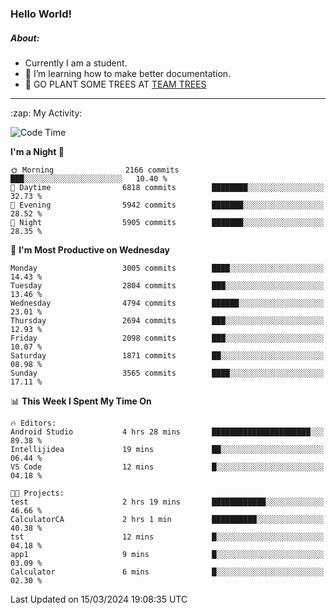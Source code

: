 ### Hello World!

##### About:
- Currently I am a student.
- 🌱 I’m learning how to make better documentation.
- 🌱 GO PLANT SOME TREES AT [TEAM TREES](https://teamtrees.org/)

---
  <summary>:zap: My Activity:</summary>
  
<!--START_SECTION:waka-->
![Code Time](http://img.shields.io/badge/Code%20Time-1%2C302%20hrs%2036%20mins-blue)

**I'm a Night 🦉** 

```text
🌞 Morning                2166 commits        ███░░░░░░░░░░░░░░░░░░░░░░   10.40 % 
🌆 Daytime                6818 commits        ████████░░░░░░░░░░░░░░░░░   32.73 % 
🌃 Evening                5942 commits        ███████░░░░░░░░░░░░░░░░░░   28.52 % 
🌙 Night                  5905 commits        ███████░░░░░░░░░░░░░░░░░░   28.35 % 
```
📅 **I'm Most Productive on Wednesday** 

```text
Monday                   3005 commits        ████░░░░░░░░░░░░░░░░░░░░░   14.43 % 
Tuesday                  2804 commits        ███░░░░░░░░░░░░░░░░░░░░░░   13.46 % 
Wednesday                4794 commits        ██████░░░░░░░░░░░░░░░░░░░   23.01 % 
Thursday                 2694 commits        ███░░░░░░░░░░░░░░░░░░░░░░   12.93 % 
Friday                   2098 commits        ███░░░░░░░░░░░░░░░░░░░░░░   10.07 % 
Saturday                 1871 commits        ██░░░░░░░░░░░░░░░░░░░░░░░   08.98 % 
Sunday                   3565 commits        ████░░░░░░░░░░░░░░░░░░░░░   17.11 % 
```


📊 **This Week I Spent My Time On** 

```text
🔥 Editors: 
Android Studio           4 hrs 28 mins       ██████████████████████░░░   89.38 % 
Intellijidea             19 mins             ██░░░░░░░░░░░░░░░░░░░░░░░   06.44 % 
VS Code                  12 mins             █░░░░░░░░░░░░░░░░░░░░░░░░   04.18 % 

🐱‍💻 Projects: 
test                     2 hrs 19 mins       ████████████░░░░░░░░░░░░░   46.66 % 
CalculatorCA             2 hrs 1 min         ██████████░░░░░░░░░░░░░░░   40.38 % 
tst                      12 mins             █░░░░░░░░░░░░░░░░░░░░░░░░   04.18 % 
app1                     9 mins              █░░░░░░░░░░░░░░░░░░░░░░░░   03.09 % 
Calculator               6 mins              █░░░░░░░░░░░░░░░░░░░░░░░░   02.30 % 
```


 Last Updated on 15/03/2024 19:08:35 UTC
<!--END_SECTION:waka-->
